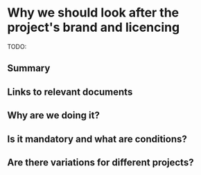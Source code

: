 # Why we should look after the project's brand and licencing

TODO:

## Summary

## Links to relevant documents

## Why are we doing it?

## Is it mandatory and what are conditions?

## Are there variations for different projects?

